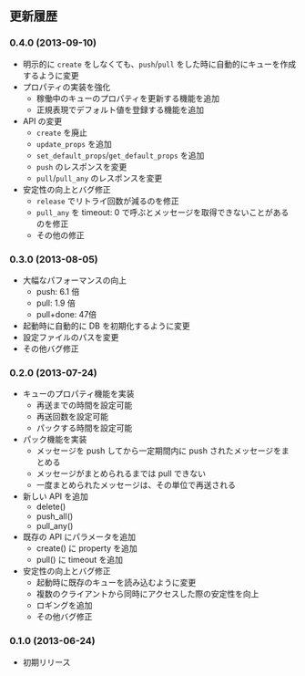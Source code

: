## 更新履歴

### 0.4.0 (2013-09-10)
* 明示的に `create` をしなくても、`push`/`pull` をした時に自動的にキューを作成するように変更
* プロパティの実装を強化
    * 稼働中のキューのプロパティを更新する機能を追加
    * 正規表現でデフォルト値を登録する機能を追加
* API の変更
    * `create` を廃止
    * `update_props` を追加
    * `set_default_props`/`get_default_props` を追加
    * `push` のレスポンスを変更
    * `pull`/`pull_any` のレスポンスを変更
* 安定性の向上とバグ修正
    * `release` でリトライ回数が減るのを修正
    * `pull_any` を timeout: 0 で呼ぶとメッセージを取得できないことがあるのを修正
    * その他の修正

### 0.3.0 (2013-08-05)
* 大幅なパフォーマンスの向上
    * push: 6.1 倍
    * pull: 1.9 倍
    * pull+done: 47倍
* 起動時に自動的に DB を初期化するように変更
* 設定ファイルのパスを変更
* その他バグ修正

### 0.2.0 (2013-07-24)
* キューのプロパティ機能を実装
    * 再送までの時間を設定可能
    * 再送回数を設定可能
    * パックする時間を設定可能
* パック機能を実装
    * メッセージを push してから一定期間内に push されたメッセージをまとめる
    * メッセージがまとめられるまでは pull できない
    * 一度まとめられたメッセージは、その単位で再送される
* 新しい API を追加
    * delete()
    * push_all()
    * pull_any()
* 既存の API にパラメータを追加
    * create() に property を追加
    * pull() に timeout を追加
* 安定性の向上とバグ修正
    * 起動時に既存のキューを読み込むように変更
    * 複数のクライアントから同時にアクセスした際の安定性を向上
    * ロギングを追加
    * その他バグ修正

### 0.1.0 (2013-06-24)
* 初期リリース
